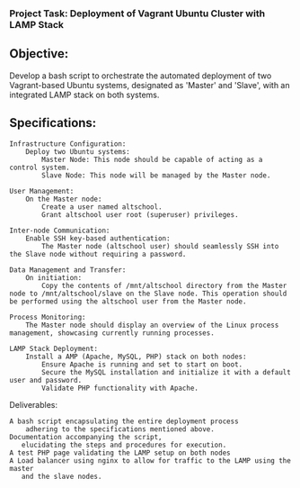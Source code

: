 ### Project Task: Deployment of Vagrant Ubuntu Cluster with LAMP Stack

## Objective:
Develop a bash script to orchestrate the automated deployment 
of two Vagrant-based Ubuntu systems, 
designated as 'Master' and 'Slave', 
with an integrated LAMP stack on both systems.

## Specifications:

    Infrastructure Configuration:
        Deploy two Ubuntu systems:
            Master Node: This node should be capable of acting as a control system.
            Slave Node: This node will be managed by the Master node.

    User Management:
        On the Master node:
            Create a user named altschool.
            Grant altschool user root (superuser) privileges.

    Inter-node Communication:
        Enable SSH key-based authentication:
            The Master node (altschool user) should seamlessly SSH into the Slave node without requiring a password.

    Data Management and Transfer:
        On initiation:
            Copy the contents of /mnt/altschool directory from the Master node to /mnt/altschool/slave on the Slave node. This operation should be performed using the altschool user from the Master node.

    Process Monitoring:
        The Master node should display an overview of the Linux process management, showcasing currently running processes.

    LAMP Stack Deployment:
        Install a AMP (Apache, MySQL, PHP) stack on both nodes:
            Ensure Apache is running and set to start on boot.
            Secure the MySQL installation and initialize it with a default user and password.
            Validate PHP functionality with Apache.

Deliverables:

    A bash script encapsulating the entire deployment process 
        adhering to the specifications mentioned above.
    Documentation accompanying the script, 
       elucidating the steps and procedures for execution.
    A test PHP page validating the LAMP setup on both nodes 
    A Load balancer using nginx to allow for traffic to the LAMP using the master 
       and the slave nodes.
